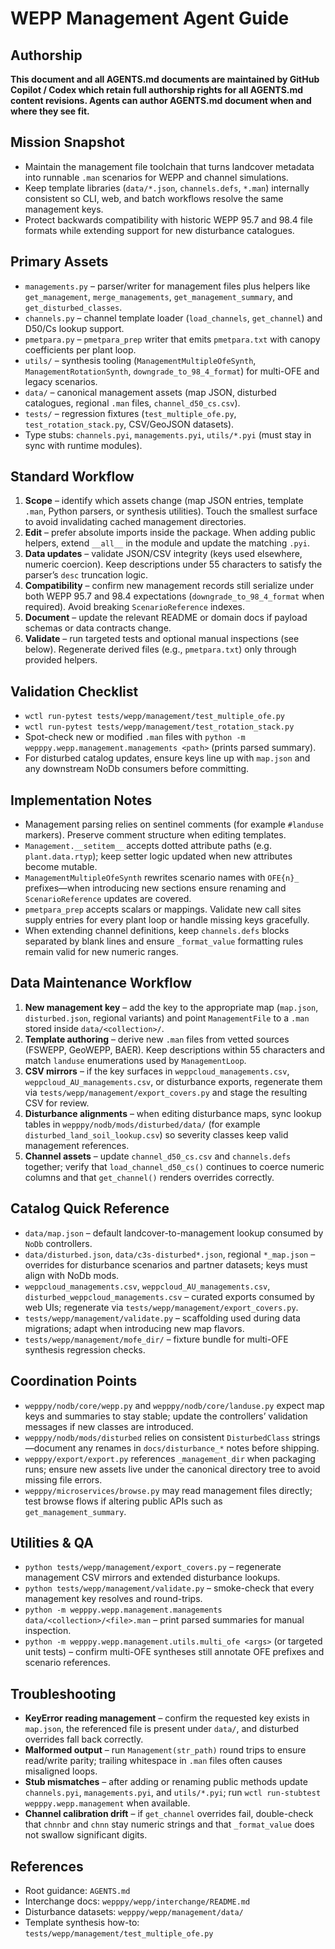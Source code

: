 # WEPP Management Agent Guide

## Authorship
**This document and all AGENTS.md documents are maintained by GitHub Copilot / Codex which retain full authorship rights for all AGENTS.md content revisions. Agents can author AGENTS.md document when and where they see fit.**

## Mission Snapshot
- Maintain the management file toolchain that turns landcover metadata into runnable `.man` scenarios for WEPP and channel simulations.
- Keep template libraries (`data/*.json`, `channels.defs`, `*.man`) internally consistent so CLI, web, and batch workflows resolve the same management keys.
- Protect backwards compatibility with historic WEPP 95.7 and 98.4 file formats while extending support for new disturbance catalogues.

## Primary Assets
- `managements.py` – parser/writer for management files plus helpers like `get_management`, `merge_managements`, `get_management_summary`, and `get_disturbed_classes`.
- `channels.py` – channel template loader (`load_channels`, `get_channel`) and D50/Cs lookup support.
- `pmetpara.py` – `pmetpara_prep` writer that emits `pmetpara.txt` with canopy coefficients per plant loop.
- `utils/` – synthesis tooling (`ManagementMultipleOfeSynth`, `ManagementRotationSynth`, `downgrade_to_98_4_format`) for multi-OFE and legacy scenarios.
- `data/` – canonical management assets (map JSON, disturbed catalogues, regional `.man` files, `channel_d50_cs.csv`).
- `tests/` – regression fixtures (`test_multiple_ofe.py`, `test_rotation_stack.py`, CSV/GeoJSON datasets).
- Type stubs: `channels.pyi`, `managements.pyi`, `utils/*.pyi` (must stay in sync with runtime modules).

## Standard Workflow
1. **Scope** – identify which assets change (map JSON entries, template `.man`, Python parsers, or synthesis utilities). Touch the smallest surface to avoid invalidating cached management directories.
2. **Edit** – prefer absolute imports inside the package. When adding public helpers, extend `__all__` in the module and update the matching `.pyi`.
3. **Data updates** – validate JSON/CSV integrity (keys used elsewhere, numeric coercion). Keep descriptions under 55 characters to satisfy the parser’s `desc` truncation logic.
4. **Compatibility** – confirm new management records still serialize under both WEPP 95.7 and 98.4 expectations (`downgrade_to_98_4_format` when required). Avoid breaking `ScenarioReference` indexes.
5. **Document** – update the relevant README or domain docs if payload schemas or data contracts change.
6. **Validate** – run targeted tests and optional manual inspections (see below). Regenerate derived files (e.g., `pmetpara.txt`) only through provided helpers.

## Validation Checklist
- `wctl run-pytest tests/wepp/management/test_multiple_ofe.py`
- `wctl run-pytest tests/wepp/management/test_rotation_stack.py`
- Spot-check new or modified `.man` files with `python -m wepppy.wepp.management.managements <path>` (prints parsed summary).
- For disturbed catalog updates, ensure keys line up with `map.json` and any downstream NoDb consumers before committing.

## Implementation Notes
- Management parsing relies on sentinel comments (for example `#landuse` markers). Preserve comment structure when editing templates.
- `Management.__setitem__` accepts dotted attribute paths (e.g. `plant.data.rtyp`); keep setter logic updated when new attributes become mutable.
- `ManagementMultipleOfeSynth` rewrites scenario names with `OFE{n}_` prefixes—when introducing new sections ensure renaming and `ScenarioReference` updates are covered.
- `pmetpara_prep` accepts scalars or mappings. Validate new call sites supply entries for every plant loop or handle missing keys gracefully.
- When extending channel definitions, keep `channels.defs` blocks separated by blank lines and ensure `_format_value` formatting rules remain valid for new numeric ranges.

## Data Maintenance Workflow
1. **New management key** – add the key to the appropriate map (`map.json`, `disturbed.json`, regional variants) and point `ManagementFile` to a `.man` stored inside `data/<collection>/`.
2. **Template authoring** – derive new `.man` files from vetted sources (FSWEPP, GeoWEPP, BAER). Keep descriptions within 55 characters and match `landuse` enumerations used by `ManagementLoop`.
3. **CSV mirrors** – if the key surfaces in `weppcloud_managements.csv`, `weppcloud_AU_managements.csv`, or disturbance exports, regenerate them via `tests/wepp/management/export_covers.py` and stage the resulting CSV for review.
4. **Disturbance alignments** – when editing disturbance maps, sync lookup tables in `wepppy/nodb/mods/disturbed/data/` (for example `disturbed_land_soil_lookup.csv`) so severity classes keep valid management references.
5. **Channel assets** – update `channel_d50_cs.csv` and `channels.defs` together; verify that `load_channel_d50_cs()` continues to coerce numeric columns and that `get_channel()` renders overrides correctly.

## Catalog Quick Reference
- `data/map.json` – default landcover-to-management lookup consumed by `NoDb` controllers.
- `data/disturbed.json`, `data/c3s-disturbed*.json`, regional `*_map.json` – overrides for disturbance scenarios and partner datasets; keys must align with NoDb mods.
- `weppcloud_managements.csv`, `weppcloud_AU_managements.csv`, `disturbed_weppcloud_managements.csv` – curated exports consumed by web UIs; regenerate via `tests/wepp/management/export_covers.py`.
- `tests/wepp/management/validate.py` – scaffolding used during data migrations; adapt when introducing new map flavors.
- `tests/wepp/management/mofe_dir/` – fixture bundle for multi-OFE synthesis regression checks.

## Coordination Points
- `wepppy/nodb/core/wepp.py` and `wepppy/nodb/core/landuse.py` expect map keys and summaries to stay stable; update the controllers’ validation messages if new classes are introduced.
- `wepppy/nodb/mods/disturbed` relies on consistent `DisturbedClass` strings—document any renames in `docs/disturbance_*` notes before shipping.
- `wepppy/export/export.py` references `_management_dir` when packaging runs; ensure new assets live under the canonical directory tree to avoid missing file errors.
- `wepppy/microservices/browse.py` may read management files directly; test browse flows if altering public APIs such as `get_management_summary`.

## Utilities & QA
- `python tests/wepp/management/export_covers.py` – regenerate management CSV mirrors and extended disturbance lookups.
- `python tests/wepp/management/validate.py` – smoke-check that every management key resolves and round-trips.
- `python -m wepppy.wepp.management.managements data/<collection>/<file>.man` – print parsed summaries for manual inspection.
- `python -m wepppy.wepp.management.utils.multi_ofe <args>` (or targeted unit tests) – confirm multi-OFE syntheses still annotate OFE prefixes and scenario references.

## Troubleshooting
- **KeyError reading management** – confirm the requested key exists in `map.json`, the referenced file is present under `data/`, and disturbed overrides fall back correctly.
- **Malformed output** – run `Management(str_path)` round trips to ensure read/write parity; trailing whitespace in `.man` files often causes misaligned loops.
- **Stub mismatches** – after adding or renaming public methods update `channels.pyi`, `managements.pyi`, and `utils/*.pyi`; run `wctl run-stubtest wepppy.wepp.management` when available.
- **Channel calibration drift** – if `get_channel` overrides fail, double-check that `chnnbr` and `chnn` stay numeric strings and that `_format_value` does not swallow significant digits.

## References
- Root guidance: `AGENTS.md`
- Interchange docs: `wepppy/wepp/interchange/README.md`
- Disturbance datasets: `wepppy/wepp/management/data/`
- Template synthesis how-to: `tests/wepp/management/test_multiple_ofe.py`
